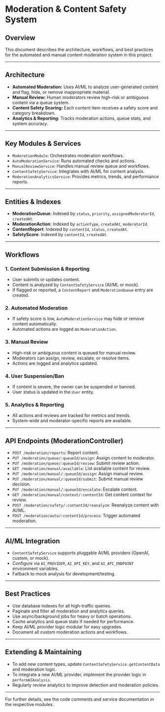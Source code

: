 # Moderation & Content Safety System

## Overview
This document describes the architecture, workflows, and best practices for the automated and manual content moderation system in this project.

---

## Architecture
- **Automated Moderation:** Uses AI/ML to analyze user-generated content and flag, hide, or remove inappropriate material.
- **Manual Review:** Human moderators review high-risk or ambiguous content via a queue system.
- **Content Safety Scoring:** Each content item receives a safety score and category breakdown.
- **Analytics & Reporting:** Tracks moderation actions, queue stats, and system accuracy.

---

## Key Modules & Services
- `ModerationModule`: Orchestrates moderation workflows.
- `AutoModerationService`: Runs automated checks and actions.
- `ManualReviewService`: Handles manual review queue and workflows.
- `ContentSafetyService`: Integrates with AI/ML for content analysis.
- `ModerationAnalyticsService`: Provides metrics, trends, and performance reports.

---

## Entities & Indexes
- **ModerationQueue**: Indexed by `status`, `priority`, `assignedModeratorId`, `createdAt`.
- **ModerationAction**: Indexed by `actionType`, `createdAt`, `moderatorId`.
- **ContentReport**: Indexed by `contentId`, `status`, `createdAt`.
- **SafetyScore**: Indexed by `contentId`, `createdAt`.

---

## Workflows
### 1. Content Submission & Reporting
- User submits or updates content.
- Content is analyzed by `ContentSafetyService` (AI/ML or mock).
- If flagged or reported, a `ContentReport` and `ModerationQueue` entry are created.

### 2. Automated Moderation
- If safety score is low, `AutoModerationService` may hide or remove content automatically.
- Automated actions are logged as `ModerationAction`.

### 3. Manual Review
- High-risk or ambiguous content is queued for manual review.
- Moderators can assign, review, escalate, or resolve items.
- Actions are logged and analytics updated.

### 4. User Suspension/Ban
- If content is severe, the owner can be suspended or banned.
- User status is updated in the `User` entity.

### 5. Analytics & Reporting
- All actions and reviews are tracked for metrics and trends.
- System-wide and moderator-specific reports are available.

---

## API Endpoints (ModerationController)
- `POST /moderation/reports`: Report content.
- `PUT /moderation/queue/:queueId/assign`: Assign content to moderator.
- `PUT /moderation/queue/:queueId/review`: Submit review action.
- `GET /moderation/manual/available`: List available content for review.
- `PUT /moderation/manual/:queueId/assign`: Assign manual review.
- `PUT /moderation/manual/:queueId/submit`: Submit manual review decision.
- `PUT /moderation/manual/:queueId/escalate`: Escalate content.
- `GET /moderation/manual/context/:contentId`: Get content context for review.
- `POST /moderation/safety/:contentId/reanalyze`: Reanalyze content with AI/ML.
- `POST /moderation/auto/:contentId/process`: Trigger automated moderation.

---

## AI/ML Integration
- `ContentSafetyService` supports pluggable AI/ML providers (OpenAI, custom, or mock).
- Configure via `AI_PROVIDER`, `AI_API_KEY`, and `AI_API_ENDPOINT` environment variables.
- Fallback to mock analysis for development/testing.

---

## Best Practices
- Use database indexes for all high-traffic queries.
- Paginate and filter all moderation and analytics queries.
- Use async/background jobs for heavy or batch operations.
- Cache analytics and queue stats if needed for performance.
- Keep AI/ML provider logic modular for easy upgrades.
- Document all custom moderation actions and workflows.

---

## Extending & Maintaining
- To add new content types, update `ContentSafetyService.getContentData` and moderation logic.
- To integrate a new AI/ML provider, implement the provider logic in `performAIAnalysis`.
- Regularly review analytics to improve detection and moderation policies.

---

For further details, see the code comments and service documentation in the respective modules. 